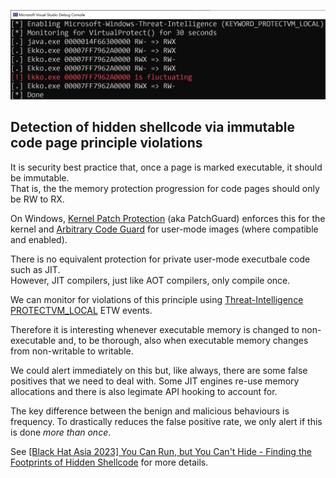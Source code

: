 
![screenshot](flux.png)

## Detection of hidden shellcode via immutable code page principle violations

It is security best practice that, once a page is marked executable, it should be immutable.<br/>
That is, the the memory protection progression for code pages should only be RW to RX.

On Windows, [Kernel Patch Protection](https://en.wikipedia.org/wiki/Kernel_Patch_Protection) (aka PatchGuard) enforces this for the kernel and [Arbitrary Code Guard](https://blogs.windows.com/msedgedev/2017/02/23/mitigating-arbitrary-native-code-execution/) for user-mode images (where compatible and enabled).

There is no equivalent protection for private user-mode executbale code such as JIT. <br/>However, JIT compilers, just like AOT compilers, only compile once.

We can monitor for violations of this principle using [Threat-Intelligence PROTECTVM_LOCAL](https://github.com/jdu2600/Windows10EtwEvents/blob/master/manifest/Microsoft-Windows-Threat-Intelligence.tsv) ETW events.

Therefore it is interesting whenever executable memory is changed to non-executable and, to be thorough, also when executable memory changes from non-writable to writable.

We could alert immediately on this but, like always, there are some false positives that we need to deal with. 
Some JIT engines re-use memory allocations and there is also legimate API hooking to account for.

The key difference between the benign and malicious behaviours is frequency.
To drastically reduces the false positive rate, we only alert if this is done *more than once*.

See [[Black Hat Asia 2023] You Can Run, but You Can't Hide - Finding the Footprints of Hidden Shellcode](https://www.blackhat.com/asia-23/briefings/schedule/index.html#you-can-run-but-you-cant-hide---finding-the-footprints-of-hidden-shellcode-31237) for more details.